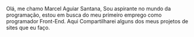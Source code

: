 Olá, me chamo Marcel Aguiar Santana, Sou aspirante no mundo da programação, estou em busca do meu primeiro emprego como programador Front-End. Aqui Compartilharei alguns dos meus projetos de sites que eu faço.
